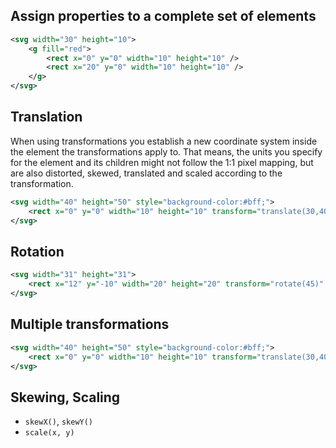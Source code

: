## Assign properties to a complete set of elements

```xml
<svg width="30" height="10">
    <g fill="red">
        <rect x="0" y="0" width="10" height="10" />
        <rect x="20" y="0" width="10" height="10" />
    </g>
</svg>
```


## Translation

When using transformations you establish a new coordinate system inside the element the transformations apply to. That means, the units you specify for the element and its children might not follow the 1:1 pixel mapping, but are also distorted, skewed, translated and scaled according to the transformation.

```xml
<svg width="40" height="50" style="background-color:#bff;">
    <rect x="0" y="0" width="10" height="10" transform="translate(30,40)" />
</svg>
```


## Rotation

```xml
<svg width="31" height="31">
    <rect x="12" y="-10" width="20" height="20" transform="rotate(45)" />
</svg>
```


## Multiple transformations

```xml
<svg width="40" height="50" style="background-color:#bff;">
    <rect x="0" y="0" width="10" height="10" transform="translate(30,40) rotate(45)" />
</svg>
```


## Skewing, Scaling

- `skewX()`, `skewY()`
- `scale(x, y)`